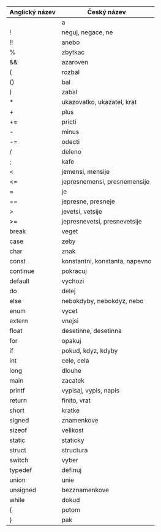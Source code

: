 | Anglický název | Český název |
| ----------- | -------------- |
|  | a |
| ! | neguj, negace, ne |
| !! | anebo |
| % | zbytkac |
| && | azaroven |
| ( | rozbal |
| () | bal |
| ) | zabal |
| * | ukazovatko, ukazatel, krat |
| + | plus |
| += | pricti |
| - | minus |
| -= | odecti |
| / | deleno |
| ; | kafe |
| < | jemensi, mensije |
| <= | jepresnemensi, presnemensije |
| = | je |
| == | jepresne, presneje |
| > | jevetsi, vetsije |
| >= | jepresnevetsi, presnevetsije |
| break | veget |
| case | zeby |
| char | znak |
| const | konstantni, konstanta, napevno |
| continue | pokracuj |
| default | vychozi |
| do | delej |
| else | nebokdyby, nebokdyz, nebo |
| enum | vycet |
| extern | vnejsi |
| float | desetinne, desetinna |
| for | opakuj |
| if | pokud, kdyz, kdyby |
| int | cele, cela |
| long | dlouhe |
| main | zacatek |
| printf | vypisaj, vypis, napis |
| return | finito, vrat |
| short | kratke |
| signed | znamenkove |
| sizeof | velikost |
| static | staticky |
| struct | structura |
| switch | vyber |
| typedef | definuj |
| union | unie |
| unsigned | bezznamenkove |
| while | dokud |
| { | potom |
| } | pak |
